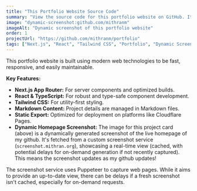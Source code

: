 ```yaml
---
title: "This Portfolio Website Source Code"
summary: "View the source code for this portfolio website on GitHub. It features a dynamic, up-to-date screenshot of the live homepage, generated on-demand."
image: "dynamic-screenshot:github.com/mithranm"
imageAlt: "Dynamic screenshot of this portfolio website"
order: 1
projectUrl: "https://github.com/mithranm/portfolio"
tags: ["Next.js", "React", "Tailwind CSS", "Portfolio", "Dynamic Screenshot"]
---
```


This portfolio website is built using modern web technologies to be fast, responsive, and easily maintainable.

**Key Features:**
*   **Next.js App Router:** For server components and optimized builds.
*   **React & TypeScript:** For robust and type-safe component development.
*   **Tailwind CSS:** For utility-first styling.
*   **Markdown Content:** Project details are managed in Markdown files.
*   **Static Export:** Optimized for deployment on platforms like Cloudflare Pages.
*   **Dynamic Homepage Screenshot:** The image for this project card (above) is a dynamically generated screenshot of the live homepage of my github. It's fetched from a custom screenshot service (`screenshot.mithran.org`), showcasing a real-time view (cached, with potential delays for on-demand generation if not recently captured). This means the screenshot updates as my github updates!

The screenshot service uses Puppeteer to capture web pages. While it aims to provide an up-to-date view, there can be delays if a fresh screenshot isn't cached, especially for on-demand requests.